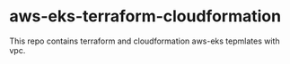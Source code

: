 # aws-eks-terraform-cloudformation

This repo contains terraform and cloudformation aws-eks tepmlates with vpc.
